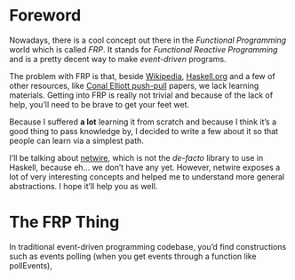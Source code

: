 # Foreword

Nowadays, there is a cool concept out there in the *Functional Programming*
world which is called *FRP*. It stands for *Functional Reactive Programming*
and is a pretty decent way to make *event-driven* programs.

The problem with FRP is that, beside [Wikipedia](http://en.wikipedia.org/wiki/Functional_reactive_programming),
[Haskell.org](https://wiki.haskell.org/Functional_Reactive_Programming) and a
few of other resources, like [Conal Elliott push-pull](http://conal.net/papers/push-pull-frp/)
papers, we lack learning materials. Getting into FRP is really not trivial
and because of the lack of help, you’ll need to be brave to get your feet
wet.

Because I suffered **a lot** learning it from scratch and because I think
it’s a good thing to pass knowledge by, I decided to write a few about it so
that people can learn via a simplest path.

I’ll be talking about [netwire](https://hackage.haskell.org/package/netwire),
which is not the *de-facto* library to use in Haskell, because eh… we don’t
have any yet. However, netwire exposes a lot of very interesting concepts and
helped me to understand more general abstractions. I hope it’ll help you as
well.

# The FRP Thing

In traditional event-driven programming codebase, you’d find constructions
such as events polling (when you get events through a function like pollEvents),

